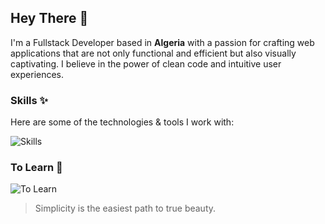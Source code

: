 ## Hey There 👋
I'm a Fullstack Developer based in **Algeria** with a passion for crafting web applications that are not only functional and efficient but also visually captivating. I believe in the power of clean code and intuitive user experiences.

### Skills ✨
Here are some of the technologies & tools I work with:

![Skills](https://skills.syvixor.com/api/icons?i=ts,python,nodejs,express,mongodb,postgresql,supabase,pocketbase,drizzle,clerk,storyblok,vuejs,nuxt,zod,tailwindcss,unocss,github,git,vscode,figma,chatgpt,ubuntu&perline=8)

### To Learn 📖
![To Learn](https://skills.syvixor.com/api/icons?i=bash,ngrok,pinia,jest,docker)

> Simplicity is the easiest path to true beauty.
